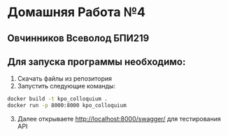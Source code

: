 # Домашняя Работа №4

## Овчинников Всеволод БПИ219

## Для запуска программы необходимо:

1. Скачать файлы из репозитория
2. Запустить следующие команды:

```bash
docker build -t kpo_colloquium .
docker run -p 8000:8000 kpo_colloquium
```

3. Далее открываете [http://localhost:8000/swagger/](http://localhost:8000/swagger/) для тестирования API